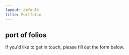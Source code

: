 ```yaml
---
layout: default
title: Portfolio
---
```


<h2>port of folios</h2>
<p>If you'd like to get in touch, please fill out the form below.</p>
<!-- You can add a contact form here or your contact details -->
